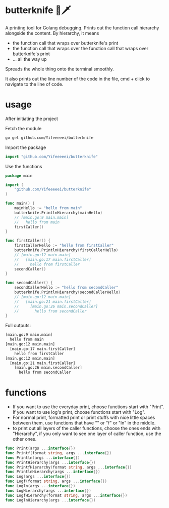 # butterknife 🧈🗡️
A printing tool for Golang debugging. Prints out the function call hierarchy alongside the content. By hierarchy, it means

- the function call that wraps over butterknife's print
- the function call that wraps over the function call that wraps over butterknife's print
- ... all the way up

Spreads the whole thing onto the terminal smoothly.

It also prints out the line number of the code in the file, cmd + click to navigate to the line of code.

# usage

After initiating the project

Fetch the module

```bash
go get github.com/Yifeeeeei/butterknife
```

Import the package

```go
import "github.com/Yifeeeeei/butterknife"
```

Use the functions

```go
package main

import (
	"github.com/Yifeeeeei/butterknife"
)

func main() {
	mainHello := "hello from main"
	butterknife.PrintlnHierarchy(mainHello)
	// [main.go:9 main.main]
	//   hello from main
	firstCaller()
}

func firstCaller() {
	firstCallerHello := "hello from firstCaller"
	butterknife.PrintlnHierarchy(firstCallerHello)
	// [main.go:12 main.main]
	//   [main.go:17 main.firstCaller]
	//     hello from firstCaller
	secondCaller()
}

func secondCaller() {
	secondCallerHello := "hello from secondCaller"
	butterknife.PrintlnHierarchy(secondCallerHello)
	// [main.go:12 main.main]
	//   [main.go:21 main.firstCaller]
	//     [main.go:26 main.secondCaller]
	// 	     hello from secondCaller
}

```

Full outputs:

```bash
[main.go:9 main.main]
  hello from main
[main.go:12 main.main]
  [main.go:17 main.firstCaller]
    hello from firstCaller
[main.go:12 main.main]
  [main.go:21 main.firstCaller]
    [main.go:26 main.secondCaller]
      hello from secondCaller
```

# functions

- If you want to use the everyday print, choose functions start with "Print". If you want to use log's print, choose functions start with "Log".
- For normal print, formatted print or print stuffs with nice little spaces between them, use functions that have "" or "f" or "ln" in the middle.
- to print out all layers of the caller functions, choose the ones ends with "Hierarchy", if you only want to see one layer of caller function, use the other ones.

```go
func Print(args ...interface{})
func Printf(format string, args ...interface{}) 
func Println(args ...interface{})
func PrintHierarchy(args ...interface{})
func PrintfHierarchy(format string, args ...interface{})
func PrintlnHierarchy(args ...interface{})
func Log(args ...interface{})
func Logf(format string, args ...interface{})
func Logln(args ...interface{}) 
func LogHierarchy(args ...interface{})
func LogfHierarchy(format string, args ...interface{})
func LoglnHierarchy(args ...interface{})
```

